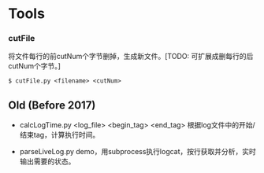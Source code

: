 # Tools

### cutFile

将文件每行的前cutNum个字节删掉，生成新文件。[TODO: 可扩展成删每行的后cutNum个字节。]

```shell
$ cutFile.py <filename> <cutNum>
```

## Old (Before 2017)

- calcLogTime.py <log_file> <begin_tag> <end_tag>
  根据log文件中的开始/结束tag，计算执行时间。

- parseLiveLog.py
  demo，用subprocess执行logcat，按行获取并分析，实时输出需要的状态。